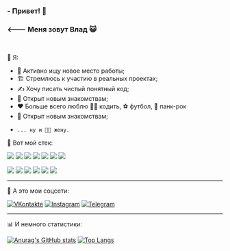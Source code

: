 ### - Привет! 👋
### <--- Меня зовут Влад 😺
<br>

👨 Я:

- 👷 Активно ищу новое место работы;
- 🏗️ Стремлюсь к участию в реальных проектах;
- ✍️ Хочу писать чистый понятный код;
- 🤝 Открыт новым знакомствам;
- ❤️ Больше всего люблю 👨‍💻 кодить, ⚽ футбол, 🎸 панк-рок
- 🤝 Открыт новым знакомствам;
-     ... ну и 👩‍🦱 жену.

💼 Вот мой стек:
<br>

![](https://img.shields.io/badge/-HTML-informational?style=flat&logo=html5&logoColor=white&color=4AB199)
![](https://img.shields.io/badge/-CSS-informational?style=flat&logo=css3&logoColor=white&color=4AB199)
![](https://img.shields.io/badge/-JavaScript-informational?style=flat&logo=javascript&logoColor=white&color=4AB199)
![](https://img.shields.io/badge/-React-informational?style=flat&logo=react&logoColor=white&color=4AB199)
![](https://img.shields.io/badge/-Git-informational?style=flat&logo=git&logoColor=white&color=4AB199)
![](https://img.shields.io/badge/-Node.js-informational?style=flat&logo=node.js&logoColor=white&color=4AB199)
![](https://img.shields.io/badge/-PM2-informational?style=flat&logo=pm2&logoColor=white&color=4AB199)

![](https://img.shields.io/badge/-MongoDB-informational?style=flat&logo=mongodb&logoColor=white&color=4AB199)
![](https://img.shields.io/badge/-Express-informational?style=flat&logo=express&logoColor=white&color=4AB199)
![](https://img.shields.io/badge/-Webpack-informational?style=flat&logo=webpack&logoColor=white&color=4AB199)
![](https://img.shields.io/badge/-Postman-informational?style=flat&logo=postman&logoColor=white&color=4AB199)
![](https://img.shields.io/badge/-Nginx-informational?style=flat&logo=nginx&logoColor=white&color=4AB199)
![](https://img.shields.io/badge/-Figma-informational?style=flat&logo=figma&logoColor=white&color=4AB199)

---
🥅 А это мои соцсети:
<br>

[![VKontakte](https://img.shields.io/badge/-VKontakte-informational?style=flat&logo=vk&logoColor=white&color=4AB199)](https://vk.com/chekentos)
[![Instagram](https://img.shields.io/badge/-Instagram-informational?style=flat&logo=instagram&logoColor=white&color=4AB199)](https://www.instagram.com/mistertoxicofficial)
[![Telegram](https://img.shields.io/badge/-Telegram-informational?style=flat&logo=telegram&logoColor=white&color=4AB199)](https://telegram.me/Bukingemskiy_oficial)

---
📊 И немного статистики:
<br>

[![Anurag's GitHub stats](https://github-readme-stats.vercel.app/api?username=Bukingemskiy&show_icons=true)](https://github.com/anuraghazra/github-readme-stats)
[![Top Langs](https://github-readme-stats.vercel.app/api/top-langs/?username=Bukingemskiy&layout=compact)](https://github.com/anuraghazra/github-readme-stats)
